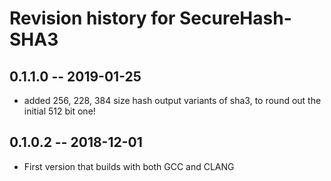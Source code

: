 # Revision history for SecureHash-SHA3


## 0.1.1.0 -- 2019-01-25
* added 256, 228, 384 size hash output variants of sha3, to round out the
  initial 512 bit one!

## 0.1.0.2 -- 2018-12-01

* First version that builds with both GCC and CLANG